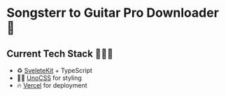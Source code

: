 # Songsterr to Guitar Pro Downloader 🎸

## Current Tech Stack 👨🏻‍💻

- ♻️ [SveleteKit](https://kit.svelte.dev/) + TypeScript
- 💅🏻 [UnoCSS](https://github.com/unocss/unocss) for styling
- 🔥 [Vercel](https://vercel.com/) for deployment
